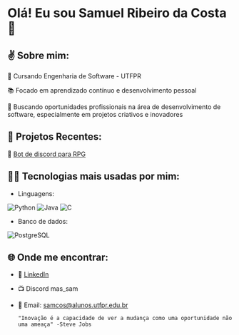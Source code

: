 
# Olá! Eu sou Samuel Ribeiro da Costa 👋

## ✌️ Sobre mim:

📝 Cursando Engenharia de Software - UTFPR

📚 Focado em aprendizado contínuo e desenvolvimento pessoal

🎯 Buscando oportunidades profissionais na área de desenvolvimento de software, especialmente em projetos criativos e inovadores


## 🚀 Projetos Recentes:

🎲  [Bot de discord para RPG](https://github.com/Sam-Ribeiro/BotCervoruja)

## 🧑‍💻 Tecnologias mais usadas por mim:

-   Linguagens:

![Python](https://img.shields.io/badge/Python-3776AB?style=for-the-badge&logo=python&logoColor=white)
![Java](https://img.shields.io/badge/Java-%23ED8B00.svg?style=for-the-badge&logo=java&logoColor=white)
![C](https://img.shields.io/badge/C-00599C?style=for-the-badge&logo=c&logoColor=white)

-   Banco de dados:

![PostgreSQL](https://img.shields.io/badge/PostgreSQL-316192?style=for-the-badge&logo=postgresql&logoColor=white)

## 🌐 Onde me encontrar:

- 💼 [LinkedIn](www.linkedin.com/in/samuel-ribeiro-da-costa-188611182)
- 📺 Discord mas_sam
- 📧 Email: samcos@alunos.utfpr.edu.br

      ⁠"Inovação é a capacidade de ver a mudança como uma oportunidade não uma ameaça" -Steve Jobs

